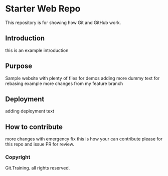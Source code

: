 # Starter Web Repo

This repository is for showing how Git and GitHub work.

## Introduction
this is an example introduction

## Purpose

Sample website with plenty of files for demos
adding more dummy text for rebasing example
more changes from my feature branch
## Deployment

adding deployment text

## How to contribute
more changes with emergency fix
this is how your can contribute
please for this repo and issue PR for review.

### Copyright
Git.Training. all rights reserved.